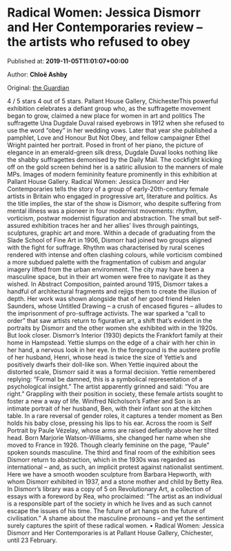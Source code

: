 
# Radical Women: Jessica Dismorr and Her Contemporaries review – the artists who refused to obey

Published at: **2019-11-05T11:01:07+00:00**

Author: **Chloë Ashby**

Original: [the Guardian](https://www.theguardian.com/artanddesign/2019/nov/05/radical-women-jessica-dismorr-and-her-contemporaries-review-pallant-house-gallery-chichester)

4 / 5 stars 4 out of 5 stars. Pallant House Gallery, ChichesterThis powerful exhibition celebrates a defiant group who, as the suffragette movement began to grow, claimed a new place for women in art and politics
The suffragette Una Dugdale Duval raised eyebrows in 1912 when she refused to use the word “obey” in her wedding vows. Later that year she published a pamphlet, Love and Honour But Not Obey, and fellow campaigner Ethel Wright painted her portrait. Posed in front of her piano, the picture of elegance in an emerald-green silk dress, Dugdale Duval looks nothing like the shabby suffragettes demonised by the Daily Mail. The cockfight kicking off on the gold screen behind her is a satiric allusion to the manners of male MPs.
Images of modern femininity feature prominently in this exhibition at Pallant House Gallery. Radical Women: Jessica Dismorr and Her Contemporaries tells the story of a group of early-20th-century female artists in Britain who engaged in progressive art, literature and politics. As the title implies, the star of the show is Dismorr, who despite suffering from mental illness was a pioneer in four modernist movements: rhythm, vorticism, postwar modernist figuration and abstraction. The small but self-assured exhibition traces her and her allies’ lives through paintings, sculptures, graphic art and more.
Within a decade of graduating from the Slade School of Fine Art in 1906, Dismorr had joined two groups aligned with the fight for suffrage. Rhythm was characterised by rural scenes rendered with intense and often clashing colours, while vorticism combined a more subdued palette with the fragmentation of cubism and angular imagery lifted from the urban environment. The city may have been a masculine space, but in their art women were free to navigate it as they wished. In Abstract Composition, painted around 1915, Dismorr takes a handful of architectural fragments and rejigs them to create the illusion of depth. Her work was shown alongside that of her good friend Helen Saunders, whose Untitled Drawing – a crush of encased figures – alludes to the imprisonment of pro-suffrage activists.
The war sparked a “call to order” that saw artists return to figurative art, a shift that’s evident in the portraits by Dismorr and the other women she exhibited with in the 1920s. But look closer. Dismorr’s Interior (1930) depicts the Frankfort family at their home in Hampstead. Yettie slumps on the edge of a chair with her chin in her hand, a nervous look in her eye. In the foreground is the austere profile of her husband, Henri, whose head is twice the size of Yettie’s and positively dwarfs their doll-like son. When Yettie inquired about the distorted scale, Dismorr said it was a formal decision. Yettie remembered replying: “Formal be damned, this is a symbolical representation of a psychological insight.” The artist apparently grinned and said: “You are right.”
Grappling with their position in society, these female artists sought to foster a new a way of life. Winifred Nicholson’s Father and Son is an intimate portrait of her husband, Ben, with their infant son at the kitchen table. In a rare reversal of gender roles, it captures a tender moment as Ben holds his baby close, pressing his lips to his ear. Across the room is Self Portrait by Paule Vézelay, whose arms are raised defiantly above her tilted head. Born Marjorie Watson-Williams, she changed her name when she moved to France in 1926. Though clearly feminine on the page, “Paule” spoken sounds masculine.
The third and final room of the exhibition sees Dismorr return to abstraction, which in the 1930s was regarded as international – and, as such, an implicit protest against nationalist sentiment. Here we have a smooth wooden sculpture from Barbara Hepworth, with whom Dismorr exhibited in 1937, and a stone mother and child by Betty Rea. In Dismorr’s library was a copy of 5 on Revolutionary Art, a collection of essays with a foreword by Rea, who proclaimed: “The artist as an individual is a responsible part of the society in which he lives and as such cannot escape the issues of his time. The future of art hangs on the future of civilisation.”
A shame about the masculine pronouns – and yet the sentiment surely captures the spirit of these radical women.
• Radical Women: Jessica Dismorr and Her Contemporaries is at Pallant House Gallery, Chichester, until 23 February.
